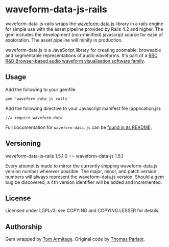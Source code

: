 # waveform-data-js-rails

waveform-data-js-rails wraps the [waveform-data.js](https://github.com/bbcrd/waveform-data.js/) library in a rails engine for simple use with the asset pipeline provided by Rails 4.2 and higher. The gem includes the development (non-minified)
javascript source for ease of exploration. The asset pipeline will minify in production.

waveform-data.js is a JavaScript library for creating zoomable, browsable and segmentable representations of audio waveforms. It's part of a [BBC R&D Browser-based audio waveform visualisation software family](http://waveform.prototyping.bbc.co.uk/).

## Usage

Add the following to your gemfile:

    gem 'waveform_data_js_rails'

Add the following directive to your Javascript manifest file (application.js):

    //= require waveform-data

Full documentation for `waveform-data.js` can be [found in its README](https://github.com/bbcrd/waveform-data.js/blob/master/README.md).

## Versioning

waveform-data-js-rails 1.5.1.0 == waveform-data-js 1.5.1

Every attempt is made to mirror the currently shipping waveform-data.js version number wherever possible. The major, minor, and patch version numbers will always represent the waveform-data.js version. Should a gem bug be discovered, a 4th version identifier will be added and incremented.

## License

Licensed under LGPLv3; see COPYING and COPYING.LESSER for details.

## Authorship

Gem wrapped by [Tom Armitage](mailto:tom@infovore.org). Original code by [Thomas Parisot](mailto:thomas.parisot@bbc.co.uk).